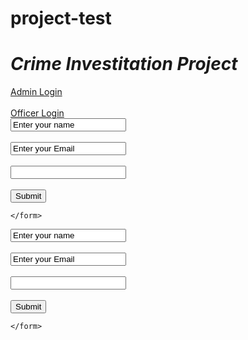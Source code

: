 # project-test
<html>
<head>
<title> Crime Investitation </title>
</head>
<body>
      <h1> <b> <i>Crime Investitation Project </i></b> </h1>
	  <a href ="code_2.html" target="_blank"> Admin Login </a> </br>
	  <br/>
	  <a href ="officer.html" target="_blank"> Officer Login </a>
</body>

</html>

<!DOCTYPE html>
<html>
<head>
	<title></title>
</head>
<body>
	<form>
		<input type= "text" value="Enter your name" />
		<br/>
		<br/>
		<input type= "text" value="Enter your Email" />
		<br/>
		<br/>
		<input type="password"/>
		<br/>
		<br/>
		<input type="submit" value="Submit">
	
	</form>
</body>
</html>

<!DOCTYPE html>
<html>
<head>
	<title> </title>
</head>
<body>
	<form>
		<input type= "text" value="Enter your name" />
		<br/>
		<br/>
		<input type= "text" value="Enter your Email" />
		<br/>
		<br/>
		<input type="password"/>
		<br/>
		<br/>
		<input type="submit" value="Submit">
	
	</form>
</body>
</html>

